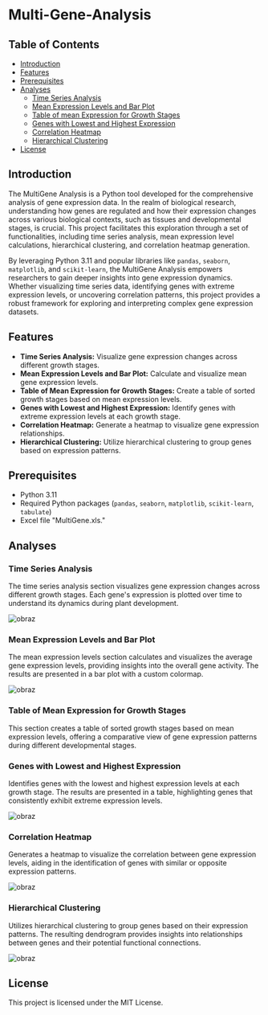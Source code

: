 # Multi-Gene-Analysis

## Table of Contents

- [Introduction](#introduction)
- [Features](#features)
- [Prerequisites](#prerequisites)
- [Analyses](#analyses)
  - [Time Series Analysis](#time-series-analysis)
  - [Mean Expression Levels and Bar Plot](#mean-expression-levels-and-bar-plot)
  - [Table of mean Expression for Growth Stages](#table-of-mean-expression-for-growth-stages)
  - [Genes with Lowest and Highest Expression](#genes-with-lowest-and-highest-expression)
  - [Correlation Heatmap](#correlation-heatmap)
  - [Hierarchical Clustering](#hierarchical-clustering)
- [License](#license)


## Introduction

The MultiGene Analysis is a Python tool developed for the comprehensive analysis of gene expression data. In the realm of biological research, understanding how genes are regulated and how their expression changes across various biological contexts, such as tissues and developmental stages, is crucial. This project facilitates this exploration through a set of functionalities, including time series analysis, mean expression level calculations, hierarchical clustering, and correlation heatmap generation. 

By leveraging Python 3.11 and popular libraries like `pandas`, `seaborn`, `matplotlib`, and `scikit-learn`, the MultiGene Analysis empowers researchers to gain deeper insights into gene expression dynamics. Whether visualizing time series data, identifying genes with extreme expression levels, or uncovering correlation patterns, this project provides a robust framework for exploring and interpreting complex gene expression datasets.


## Features

- **Time Series Analysis:** Visualize gene expression changes across different growth stages.
- **Mean Expression Levels and Bar Plot:** Calculate and visualize mean gene expression levels.
- **Table of Mean Expression for Growth Stages:** Create a table of sorted growth stages based on mean expression levels.
- **Genes with Lowest and Highest Expression:** Identify genes with extreme expression levels at each growth stage.
- **Correlation Heatmap:** Generate a heatmap to visualize gene expression relationships.
- **Hierarchical Clustering:** Utilize hierarchical clustering to group genes based on expression patterns.


## Prerequisites

- Python 3.11
- Required Python packages (`pandas`, `seaborn`, `matplotlib`, `scikit-learn`, `tabulate`)
- Excel file "MultiGene.xls."


## Analyses

### Time Series Analysis
The time series analysis section visualizes gene expression changes across different growth stages. Each gene's expression is plotted over time to understand its dynamics during plant development.

![obraz](https://github.com/agnieszkacieciwa/Multi-Gene-Analysis/assets/88035266/582a5924-d003-4dc7-bf8b-0baf237448b5)

### Mean Expression Levels and Bar Plot
The mean expression levels section calculates and visualizes the average gene expression levels, providing insights into the overall gene activity. The results are presented in a bar plot with a custom colormap.

![obraz](https://github.com/agnieszkacieciwa/Multi-Gene-Analysis/assets/88035266/b5f36aa5-6c9f-4831-bbca-837fee0c2d06)

### Table of Mean Expression for Growth Stages
This section creates a table of sorted growth stages based on mean expression levels, offering a comparative view of gene expression patterns during different developmental stages.

### Genes with Lowest and Highest Expression
Identifies genes with the lowest and highest expression levels at each growth stage. The results are presented in a table, highlighting genes that consistently exhibit extreme expression levels.

![obraz](https://github.com/agnieszkacieciwa/Multi-Gene-Analysis/assets/88035266/61432800-561e-43d9-b9cd-207b4296fb63)

### Correlation Heatmap
Generates a heatmap to visualize the correlation between gene expression levels, aiding in the identification of genes with similar or opposite expression patterns.

![obraz](https://github.com/agnieszkacieciwa/Multi-Gene-Analysis/assets/88035266/4ea963bb-7277-41d2-a3f8-6ac0b5327dc9)

### Hierarchical Clustering
Utilizes hierarchical clustering to group genes based on their expression patterns. The resulting dendrogram provides insights into relationships between genes and their potential functional connections.

![obraz](https://github.com/agnieszkacieciwa/Multi-Gene-Analysis/assets/88035266/51cded44-b763-4d9d-b2cd-f01e17303f89)


## License

This project is licensed under the MIT License.

